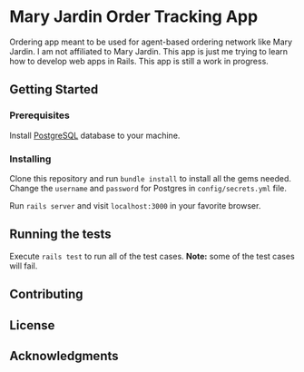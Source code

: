 # Mary Jardin Order Tracking App

Ordering app meant to be used for agent-based ordering network like Mary Jardin. I am not affiliated
to Mary Jardin. This app is just me trying to learn how to develop web apps in Rails. This app is
still a work in progress.

## Getting Started

### Prerequisites

Install [PostgreSQL](https://www.postgresql.org/) database to your machine.

### Installing

Clone this repository and run ```bundle install``` to install all the gems needed. Change the
```username``` and ```password``` for Postgres in ```config/secrets.yml``` file.

Run ```rails server``` and visit ```localhost:3000``` in your favorite browser.

## Running the tests

Execute ```rails test``` to run all of the test cases. **Note:** some of the test cases will fail.

## Contributing

## License

## Acknowledgments
